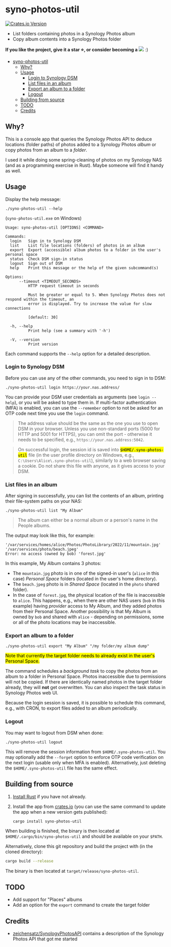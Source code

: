 # syno-photos-util

[![Crates.io
Version](https://img.shields.io/crates/v/syno-photos-util)](https://crates.io/crates/syno-photos-util)

* List folders containing photos in a Synology Photos album
* Copy album contents into a Synology Photos folder

__If you like the project, give it a star ⭐, or consider becoming a__
[![](https://img.shields.io/static/v1?label=Sponsor&message=%E2%9D%A4&logo=GitHub&color=%23fe8e86)](https://github.com/sponsors/caleb9)
:)

- [syno-photos-util](#syno-photos-util)
  - [Why?](#why)
  - [Usage](#usage)
    - [Login to Synology DSM](#login-to-synology-dsm)
    - [List files in an album](#list-files-in-an-album)
    - [Export an album to a folder](#export-an-album-to-a-folder)
    - [Logout](#logout)
  - [Building from source](#building-from-source)
  - [TODO](#todo)
  - [Credits](#credits)

## Why?

This is a console app that queries the Synology Photos API to deduce
locations (folder paths) of photos added to a Synology Photos *album*
or copy photos from an album to a *folder*.

I used it while doing some spring-cleaning of photos on my Synology
NAS (and as a programming exercise in Rust). Maybe someone will find
it handy as well.


## Usage

Display the help message:

```
./syno-photos-util --help
```

(`syno-photos-util.exe` on Windows)

```
Usage: syno-photos-util [OPTIONS] <COMMAND>

Commands:
  login   Sign in to Synology DSM
  list    List file locations (folders) of photos in an album
  export  Export (accessible) album photos to a folder in the user's personal space
  status  Check DSM sign-in status
  logout  Sign out of DSM
  help    Print this message or the help of the given subcommand(s)

Options:
      --timeout <TIMEOUT_SECONDS>
          HTTP request timeout in seconds
          
          Must be greater or equal to 5. When Synology Photos does not respond within the timeout, an
          error is displayed. Try to increase the value for slow connections
          
          [default: 30]

  -h, --help
          Print help (see a summary with '-h')

  -V, --version
          Print version
```

Each command supports the `--help` option for a detailed description.

### Login to Synology DSM

Before you can use any of the other commands, you need to sign in to
DSM:

```
./syno-photos-util login https://your.nas.address/
```

You can provide your DSM user credentials as arguments (see `login
--help`), or you will be asked to type them in. If multi-factor
authentication (MFA) is enabled, you can use the `--remember` option
to not be asked for an OTP code next time you use the `login` command.

> The address value should be the same as the one you use to open DSM
> in your browser. Unless you use non-standard ports (5000 for HTTP
> and 5001 for HTTPS), you can omit the port - otherwise it needs to
> be specified, e.g., `https://your.nas.address:5042`.

> On successful login, the session id is saved into
> <mark>`$HOME/.syno-photos-util`</mark> file (in the user profile
> directory on Windows, e.g., `C:\Users\Alice\.syno-photos-util`),
> similarly to a web browser saving a cookie. Do not share this file
> with anyone, as it gives access to your DSM.

### List files in an album

After signing in successfully, you can list the contents of an album,
printing their file-system paths on your NAS:

```
./syno-photos-util list "My Album"
```

> The album can either be a normal album or a person's name in the
> People albums.

The output may look like this, for example:

```
'/var/services/homes/alice/Photos/PhotoLibrary/2022/11/mountain.jpg'
'/var/services/photo/beach.jpeg'
Error: no access (owned by bob) 'forest.jpg'
```

In this example, My Album contains 3 photos:
* The `mountain.jpg` photo is in one of the signed-in user's (`alice`
  in this case) *Personal Space* folders (located in the user's home
  directory).
* The `beach.jpeg` photo is in *Shared Space* (located in the `photo`
  shared folder).
* In the case of `forest.jpg`, the physical location of the file is
  inaccessible to `alice`. This happens, e.g., when there are other
  NAS users (`bob` in this example) having *provider* access to My
  Album, and they added photos from their Personal Space. Another
  possibility is that My Album is owned by `bob` and shared with
  `alice` - depending on permissions, some or all of the photo
  locations may be inaccessible.

### Export an album to a folder

```
./syno-photos-util export "My Album" "/my folder/my album dump"
```

<mark>Note that currently the target folder needs to already exist in
the user's Personal Space.</mark>

The command schedules a *background task* to copy the photos from an
album to a folder in Personal Space. Photos inaccessible due to
permissions will not be copied. If there are identically named photos
in the target folder already, they will **not** get overwritten. You
can also inspect the task status in Synology Photos web UI.

Because the login session is saved, it is possible to schedule this
command, e.g., with CRON, to export files added to an album
periodically.

### Logout

You may want to logout from DSM when done:

```
./syno-photos-util logout
```

This will remove the session information from
`$HOME/.syno-photos-util`. You may optionally add the `--forget`
option to enforce OTP code verification on the next login (usable only
when MFA is enabled). Alternatively, just deleting the
`$HOME/.syno-photos-util` file has the same effect.

## Building from source

1. [Install Rust](https://www.rust-lang.org/tools/install) if you have
   not already.
2. Install the app from
   [crates.io](https://crates.io/crates/syno-photos-util) (you can use
   the same command to update the app when a new version gets
   published):

   ```bash
   cargo install syno-photos-util
   ```

When building is finished, the binary is then located at
`$HOME/.cargo/bin/syno-photos-util` and should be available on your
`$PATH`.

Alternatively, clone this git repository and build the project with
(in the cloned directory):

```bash
cargo build --release
```

The binary is then located at `target/release/syno-photos-util`.

## TODO

* Add support for "Places" albums
* Add an option for the `export` command to create the target folder

## Credits

* [zeichensatz/SynologyPhotosAPI](https://github.com/zeichensatz/SynologyPhotosAPI)
  contains a description of the Synology Photos API that got me
  started
